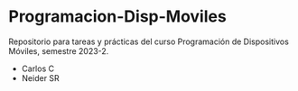 # Programacion-Disp-Moviles
Repositorio para tareas y prácticas del curso Programación de Dispositivos
Móviles, semestre 2023-2.

- Carlos C
- Neider SR

